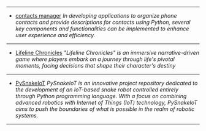 <hr>

- [contacts manager]() *In developing applications to organize phone contacts and provide descriptions for contacts using Python, several key components and functionalities can be implemented to enhance user experience and efficiency.*

<hr>

- [Lifeline Chronicles]() **"Lifeline Chronicles"* is an immersive narrative-driven game where players embark on a journey through life's pivotal moments, facing decisions that shape their character's destiny*

<hr>

- [PySnakeIoT]() *PySnakeIoT is an innovative project repository dedicated to the development of an IoT-based snake robot controlled entirely through Python programming language. With a focus on combining advanced robotics with Internet of Things (IoT) technology, PySnakeIoT aims to push the boundaries of what is possible in the realm of robotic systems.*

<hr>
